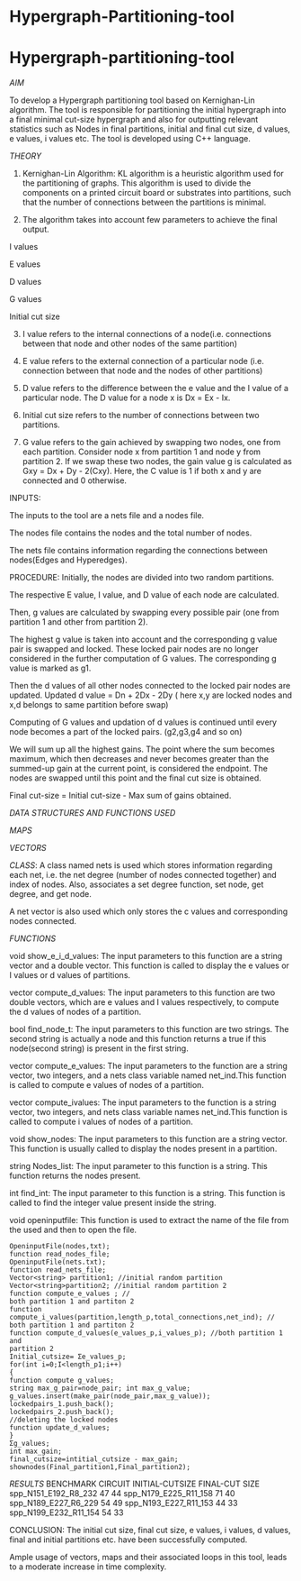 # Hypergraph-Partitioning-tool

# Hypergraph-partitioning-tool

*AIM*

To develop a Hypergraph partitioning tool based on Kernighan-Lin algorithm.
The tool is responsible for partitioning the initial hypergraph into a final minimal
cut-size hypergraph and also for outputting relevant statistics such as Nodes in final
partitions, initial and final cut size, d values, e values, i values etc. The tool is
developed using C++ language.


*THEORY*

1) Kernighan-Lin Algorithm: KL algorithm is a heuristic algorithm used for
the partitioning of graphs. This algorithm is used to divide the components on a
printed circuit board or substrates into partitions, such that the number of
connections between the partitions is minimal.


2) The algorithm takes into account few parameters to achieve the final output.

I values

E values

D values

G values

Initial cut size

3) I value refers to the internal connections of a node(i.e. connections between
that node and other nodes of the same partition)

4) E value refers to the external connection of a particular node (i.e. connection
between that node and the nodes of other partitions)

5) D value refers to the difference between the e value and the I value of a particular
node. The D value for a node x is Dx = Ex - Ix.

6) Initial cut size refers to the number of connections between two partitions.

7) G value refers to the gain achieved by swapping two nodes, one from each
partition.
  Consider node x from partition 1 and node y from partition 2.
  If we swap these two nodes, the gain value g is calculated as 
  Gxy = Dx + Dy - 2(Cxy).
  Here, the C value is 1 if both x and y are connected and 0 otherwise.


INPUTS:

The inputs to the tool are a nets file and a nodes file.

The nodes file contains the nodes and the total number of nodes.

The nets file contains information regarding the connections between
nodes(Edges and Hyperedges).

PROCEDURE:
Initially, the nodes are divided into two random partitions.

The respective E value, I value, and D value of each node are calculated.

Then, g values are calculated by swapping every possible pair (one from
partition 1 and other from partition 2).

The highest g value is taken into account and the corresponding g value pair is
swapped and locked. These locked pair nodes are no longer considered in the
further computation of G values. The corresponding g value is marked as g1.

Then the d values of all other nodes connected to the locked pair nodes are
updated. Updated d value = Dn + 2Dx - 2Dy ( here x,y are locked nodes and
x,d belongs to same partition before swap)

Computing of G values and updation of d values is continued until every node
becomes a part of the locked pairs. (g2,g3,g4 and so on)

We will sum up all the highest gains. The point where the sum becomes
maximum, which then decreases and never becomes greater than the
summed-up gain at the current point, is considered the endpoint. The nodes
are swapped until this point and the final cut size is obtained.

Final cut-size = Initial cut-size - Max sum of gains obtained.

*DATA STRUCTURES AND FUNCTIONS USED*

*MAPS*

*VECTORS*

*CLASS*: A class named nets is used which stores information regarding each net,
i.e. the net degree (number of nodes connected together) and index of nodes.
Also, associates a set degree function, set node, get degree, and get node.

A net vector is also used which only stores the c values and corresponding
nodes connected.

*FUNCTIONS*

void show_e_i_d_values: The input parameters to this function are a
string vector and a double vector. This function is called to display the
e values or I values or d values of partitions.

vector<double> compute_d_values: The input parameters to this
function are two double vectors, which are e values and I values
respectively, to compute the d values of nodes of a partition.

bool find_node_t: The input parameters to this function are two
strings. The second string is actually a node and this function returns a
true if this node(second string) is present in the first string.

vector<double> compute_e_values: The input parameters to the
function are a string vector, two integers, and a nets class variable named
net_ind.This function is called to compute e values of nodes of a
partition.

vector<double> compute_ivalues: The input parameters to the
function is a string vector, two integers, and nets class variable names
net_ind.This function is called to compute i values of nodes of a
partition.

void show_nodes: The input parameters to this function are a string
vector. This function is usually called to display the nodes present in
a partition.

string Nodes_list: The input parameter to this function is a string.
This function returns the nodes present.

int find_int: The input parameter to this function is a string. This
function is called to find the integer value present inside the string.

void openinputfile: This function is used to extract the name of the
file from the used and then to open the file.

	OpeninputFile(nodes,txt);
	function read_nodes_file;
	OpeninputFile(nets.txt);
	function read_nets_file;
	Vector<string> partition1; //initial random partition
	Vector<string>partition2; //initial random partition 2
	function compute_e_values ; //
	both partition 1 and partiton 2
	function compute_i_values(partition,length_p,total_connections,net_ind); //
	both partition 1 and partiton 2
	function compute_d_values(e_values_p,i_values_p); //both partition 1 and
	partition 2
	Initial_cutsize= Σe_values_p;
 	for(int i=0;I<length_p1;i++)
	{
	function compute g_values;
	string max_g_pair=node_pair; int max_g_value;
	g_values.insert(make_pair(node_pair,max_g_value));
	lockedpairs_1.push_back();
	lockedpairs_2.push_back();
	//deleting the locked nodes
	function update_d_values;
	}
	Σg_values;
	int max_gain;
	final_cutsize=intitial_cutsize - max_gain;
 	shownodes(Final_partition1,Final_partition2);

 *RESULTS*
BENCHMARK CIRCUIT     INITIAL-CUTSIZE FINAL-CUT SIZE
spp_N151_E192_R8_232        47              44
spp_N179_E225_R11_158       71              40
spp_N189_E227_R6_229        54              49
spp_N193_E227_R11_153       44              33
spp_N199_E232_R11_154       54              33

CONCLUSION:
The initial cut size, final cut size, e values, i values, d values, final and
initial partitions etc. have been successfully computed.

Ample usage of vectors, maps and their associated loops in this tool,
leads to a moderate increase in time complexity.



